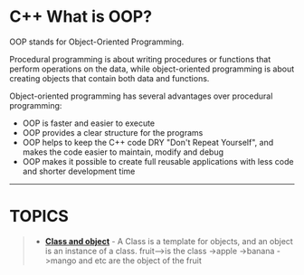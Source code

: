 
# C++ What is OOP?

<p>
  OOP stands for Object-Oriented Programming.

Procedural programming is about writing procedures or functions that perform operations on the data, while object-oriented programming is about creating objects that contain both data and functions.
  </p>
<!--   <img align="right" alt="GIF" width="500" src="https://media.giphy.com/media/yAGIvCiwPJn5C/giphy.gif" /> -->
Object-oriented programming has several advantages over procedural programming:

- OOP is faster and easier to execute
- OOP provides a clear structure for the programs
- OOP helps to keep the C++ code DRY "Don't Repeat Yourself", and makes the code easier to maintain, modify and debug
- OOP makes it possible to create full reusable applications with less code and shorter development time


---
# TOPICS
  >- [**Class and object**](https://github.com/AmanDhimanD/CPP/blob/main/C%2B%2B_OOPS/02_Class_Object.cpp)
    - A Class is a template for objects, and an object is an instance of a class. 
      fruit-->is the class 
            ->apple
            ->banana
            ->mango and etc are the object of the fruit 
  

